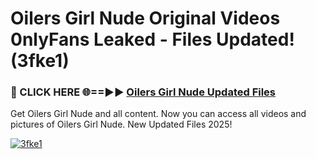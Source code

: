 # Oilers Girl Nude Original Videos 0nlyFans Leaked - Files Updated! (3fke1)

<h3>🔴 CLICK HERE 🌐==►► <a href="https://tinyurl.com/52m3yx9h" rel="nofollow">Oilers Girl Nude Updated Files</a></h3>

Get Oilers Girl Nude and all content. Now you can access all videos and pictures of Oilers Girl Nude. New Updated Files 2025!

[![3fke1](https://i.imgur.com/TnHtlc8.gif)](https://tinyurl.com/52m3yx9h)
